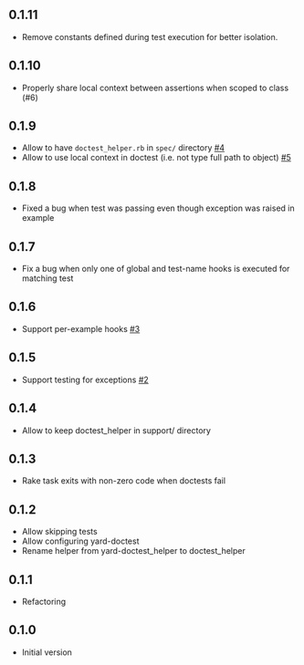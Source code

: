 ## 0.1.11

* Remove constants defined during test execution for better isolation.

## 0.1.10

* Properly share local context between assertions when scoped to class (#6)

## 0.1.9

* Allow to have `doctest_helper.rb` in `spec/` directory [#4](https://github.com/p0deje/yard-doctest/pull/4)
* Allow to use local context in doctest (i.e. not type full path to object) [#5](https://github.com/p0deje/yard-doctest/pull/5)

## 0.1.8

* Fixed a bug when test was passing even though exception was raised in example

## 0.1.7

* Fix a bug when only one of global and test-name hooks is executed for matching test

## 0.1.6

* Support per-example hooks [#3](https://github.com/p0deje/yard-doctest/pull/3)

## 0.1.5

* Support testing for exceptions [#2](https://github.com/p0deje/yard-doctest/pull/2)

## 0.1.4

* Allow to keep doctest_helper in support/ directory

## 0.1.3

* Rake task exits with non-zero code when doctests fail

## 0.1.2

* Allow skipping tests
* Allow configuring yard-doctest
* Rename helper from yard-doctest_helper to doctest_helper

## 0.1.1

* Refactoring

## 0.1.0

* Initial version

